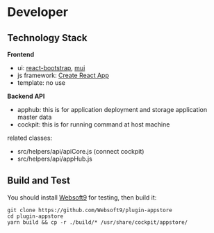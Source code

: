 # Developer

## Technology Stack

**Frontend**  

- ui: [react-bootstrap](https://react-bootstrap.github.io/), [mui](https://v4.mui.com)
- js framework: [Create React App](https://create-react-app.dev/docs/documentation-intro)
- template: no use

**Backend API**  

- apphub: this is for application deployment and storage application master data
- cockpit: this is for running command at host machine

related classes:

- src/helpers/api/apiCore.js (connect cockpit)
- src/helpers/api/appHub.js


## Build and Test

You should install [Websoft9](https://github.com/Websoft9/websoft9) for testing, then build it:

```
git clone https://github.com/Websoft9/plugin-appstore
cd plugin-appstore
yarn build && cp -r ./build/* /usr/share/cockpit/appstore/
```

